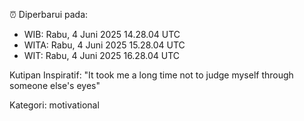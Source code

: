 ⏰ Diperbarui pada:
- WIB: Rabu, 4 Juni 2025 14.28.04 UTC
- WITA: Rabu, 4 Juni 2025 15.28.04 UTC
- WIT: Rabu, 4 Juni 2025 16.28.04 UTC

Kutipan Inspiratif:
"It took me a long time not to judge myself through someone else's eyes"


Kategori: motivational

